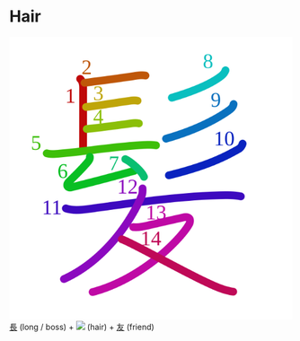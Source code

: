 # Hair
![9aea](../kanji-colorize/9aea.svg)
[長](長.md) (long / boss) + ![](http://www.kanjidamage.com/assets/radsmall/hair-010f59830278cfd545d7bb5901cf2d4dc4dc1928a0b8c102596fea5634a11146.jpg) (hair) + [友](友.md) (friend)